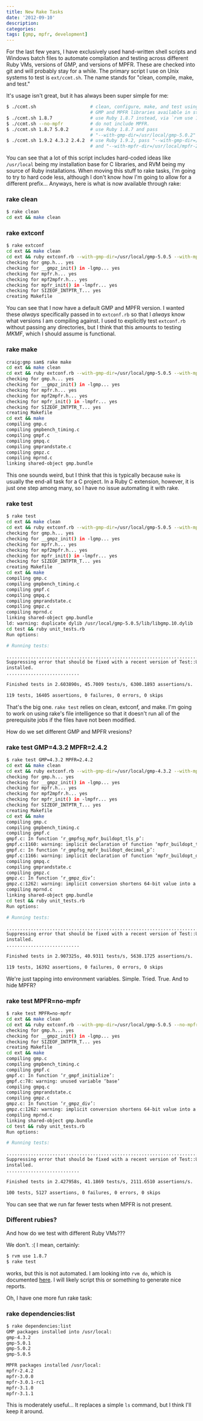 ```yaml
---
title: New Rake Tasks
date: '2012-09-10'
description:
categories:
tags: [gmp, mpfr, development]
---
```


For the last few years, I have exclusively used hand-written shell scripts and Windows batch files to automate compilation and testing across different Ruby VMs, versions of GMP, and versions of MPFR. These are checked into git and will probably stay for a while. The primary script I use on Unix systems to test is `ext/ccmt.sh`. The name stands for "clean, compile, make, and test."

It's usage isn't great, but it has always been super simple for me:

```bash
$ ./ccmt.sh                    # clean, configure, make, and test using current Ruby, and
                               # GMP and MPFR libraries available in standard paths.
$ ./ccmt.sh 1.8.7              # use Ruby 1.8.7 instead, via `rvm use 1.8.7`
$ ./ccmt.sh --no-mpfr          # do not include MPFR.
$ ./ccmt.sh 1.8.7 5.0.2        # use Ruby 1.8.7 and pass
                               # "--with-gmp-dir=/usr/local/gmp-5.0.2" to extconf.rb.
$ ./ccmt.sh 1.9.2 4.3.2 2.4.2  # use Ruby 1.9.2, pass "--with-gmp-dir=/usr/local/gmp-4.3.2"
                               # and "--with-mpfr-dir=/usr/local/mpfr-2.4.2" to extconf.rb.
```

You can see that a lot of this script includes hard-coded ideas like `/usr/local` being my installation base for C libraries, and RVM being my source of Ruby installations. When moving this stuff to rake tasks, I'm going to try to hard code less, although I don't know how I'm going to allow for a different prefix... Anyways, here is what is now available through rake:

### rake clean

```bash
$ rake clean
cd ext && make clean
```

### rake extconf

```bash
$ rake extconf
cd ext && make clean
cd ext && ruby extconf.rb --with-gmp-dir=/usr/local/gmp-5.0.5 --with-mpfr-dir=/usr/local/mpfr-3.1.1
checking for gmp.h... yes
checking for __gmpz_init() in -lgmp... yes
checking for mpfr.h... yes
checking for mpf2mpfr.h... yes
checking for mpfr_init() in -lmpfr... yes
checking for SIZEOF_INTPTR_T... yes
creating Makefile
```

You can see that I now have a default GMP and MPFR version. I wanted these _always_ specifically passed in to `extconf.rb` so that I _always_ know what versions I am compiling against. I used to explicitly test `extconf.rb` without passing any directories, but I think that this amounts to testing _MKMF_, which I should assume is functional.

### rake make

```bash
craig:gmp sam$ rake make
cd ext && make clean
cd ext && ruby extconf.rb --with-gmp-dir=/usr/local/gmp-5.0.5 --with-mpfr-dir=/usr/local/mpfr-3.1.1
checking for gmp.h... yes
checking for __gmpz_init() in -lgmp... yes
checking for mpfr.h... yes
checking for mpf2mpfr.h... yes
checking for mpfr_init() in -lmpfr... yes
checking for SIZEOF_INTPTR_T... yes
creating Makefile
cd ext && make
compiling gmp.c
compiling gmpbench_timing.c
compiling gmpf.c
compiling gmpq.c
compiling gmprandstate.c
compiling gmpz.c
compiling mprnd.c
linking shared-object gmp.bundle
```

This one sounds weird, but I think that this is typically because `make` is usually the end-all task for a C project. In a Ruby C extension, however, it is just one step among many, so I have no issue automating it with rake.

### rake test

```bash
$ rake test
cd ext && make clean
cd ext && ruby extconf.rb --with-gmp-dir=/usr/local/gmp-5.0.5 --with-mpfr-dir=/usr/local/mpfr-3.1.1
checking for gmp.h... yes
checking for __gmpz_init() in -lgmp... yes
checking for mpfr.h... yes
checking for mpf2mpfr.h... yes
checking for mpfr_init() in -lmpfr... yes
checking for SIZEOF_INTPTR_T... yes
creating Makefile
cd ext && make
compiling gmp.c
compiling gmpbench_timing.c
compiling gmpf.c
compiling gmpq.c
compiling gmprandstate.c
compiling gmpz.c
compiling mprnd.c
linking shared-object gmp.bundle
ld: warning: duplicate dylib /usr/local/gmp-5.0.5/lib/libgmp.10.dylib
cd test && ruby unit_tests.rb
Run options: 

# Running tests:

............................................................................................
Suppressing error that should be fixed with a recent version of Test::Unit
installed.
...........................

Finished tests in 2.603890s, 45.7009 tests/s, 6300.1893 assertions/s.

119 tests, 16405 assertions, 0 failures, 0 errors, 0 skips
```

That's the big one. `rake test` relies on clean, extconf, and make. I'm going to work on using rake's file intelligence so that it doesn't run all of the prerequisite jobs if the files have not been modified.

How do we set different GMP and MPFR vresions?

### rake test GMP=4.3.2 MPFR=2.4.2

```bash
$ rake test GMP=4.3.2 MPFR=2.4.2
cd ext && make clean
cd ext && ruby extconf.rb --with-gmp-dir=/usr/local/gmp-4.3.2 --with-mpfr-dir=/usr/local/mpfr-2.4.2
checking for gmp.h... yes
checking for __gmpz_init() in -lgmp... yes
checking for mpfr.h... yes
checking for mpf2mpfr.h... yes
checking for mpfr_init() in -lmpfr... yes
checking for SIZEOF_INTPTR_T... yes
creating Makefile
cd ext && make
compiling gmp.c
compiling gmpbench_timing.c
compiling gmpf.c
gmpf.c: In function ‘r_gmpfsg_mpfr_buildopt_tls_p’:
gmpf.c:1160: warning: implicit declaration of function ‘mpfr_buildopt_tls_p’
gmpf.c: In function ‘r_gmpfsg_mpfr_buildopt_decimal_p’:
gmpf.c:1166: warning: implicit declaration of function ‘mpfr_buildopt_decimal_p’
compiling gmpq.c
compiling gmprandstate.c
compiling gmpz.c
gmpz.c: In function ‘r_gmpz_div’:
gmpz.c:1262: warning: implicit conversion shortens 64-bit value into a 32-bit value
compiling mprnd.c
linking shared-object gmp.bundle
cd test && ruby unit_tests.rb
Run options: 

# Running tests:

............................................................................................
Suppressing error that should be fixed with a recent version of Test::Unit
installed.
...........................

Finished tests in 2.907325s, 40.9311 tests/s, 5638.1725 assertions/s.

119 tests, 16392 assertions, 0 failures, 0 errors, 0 skips
```

We're just tapping into environment variables. Simple. Tried. True. And to hide MPFR?

### rake test MPFR=no-mpfr

```bash
$ rake test MPFR=no-mpfr
cd ext && make clean
cd ext && ruby extconf.rb --with-gmp-dir=/usr/local/gmp-5.0.5 --no-mpfr
checking for gmp.h... yes
checking for __gmpz_init() in -lgmp... yes
checking for SIZEOF_INTPTR_T... yes
creating Makefile
cd ext && make
compiling gmp.c
compiling gmpbench_timing.c
compiling gmpf.c
gmpf.c: In function ‘r_gmpf_initialize’:
gmpf.c:78: warning: unused variable ‘base’
compiling gmpq.c
compiling gmprandstate.c
compiling gmpz.c
gmpz.c: In function ‘r_gmpz_div’:
gmpz.c:1262: warning: implicit conversion shortens 64-bit value into a 32-bit value
compiling mprnd.c
linking shared-object gmp.bundle
cd test && ruby unit_tests.rb
Run options: 

# Running tests:

.........................................................................
Suppressing error that should be fixed with a recent version of Test::Unit
installed.
...........................

Finished tests in 2.427958s, 41.1869 tests/s, 2111.6510 assertions/s.

100 tests, 5127 assertions, 0 failures, 0 errors, 0 skips
```

You can see that we run far fewer tests when MPFR is not present.

### Different rubies?

And how do we test with different Ruby VMs???

We don't. :(  I mean, certainly:

```bash
$ rvm use 1.8.7
$ rake test
```

works, but this is not automated. I am looking into `rvm do`, which is documented [here](https://rvm.io/set/tests/). I will likely script this or something to generate nice reports.

Oh, I have one more fun rake task:

### rake dependencies:list

```bash
$ rake dependencies:list
GMP packages installed into /usr/local:
gmp-4.3.2
gmp-5.0.1
gmp-5.0.2
gmp-5.0.5

MPFR packages installed /usr/local:
mpfr-2.4.2
mpfr-3.0.0
mpfr-3.0.1-rc1
mpfr-3.1.0
mpfr-3.1.1
```

This is moderately useful... It replaces a simple `ls` command, but I think I'll keep it around.
